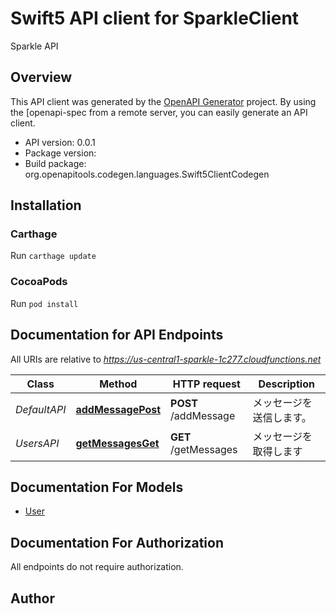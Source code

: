 # Swift5 API client for SparkleClient

Sparkle API

## Overview
This API client was generated by the [OpenAPI Generator](https://openapi-generator.tech) project.  By using the [openapi-spec from a remote server, you can easily generate an API client.

- API version: 0.0.1
- Package version: 
- Build package: org.openapitools.codegen.languages.Swift5ClientCodegen

## Installation

### Carthage

Run `carthage update`

### CocoaPods

Run `pod install`

## Documentation for API Endpoints

All URIs are relative to *https://us-central1-sparkle-1c277.cloudfunctions.net*

Class | Method | HTTP request | Description
------------ | ------------- | ------------- | -------------
*DefaultAPI* | [**addMessagePost**](docs/DefaultAPI.md#addmessagepost) | **POST** /addMessage | メッセージを送信します。
*UsersAPI* | [**getMessagesGet**](docs/UsersAPI.md#getmessagesget) | **GET** /getMessages | メッセージを取得します


## Documentation For Models

 - [User](docs/User.md)


## Documentation For Authorization

 All endpoints do not require authorization.


## Author



